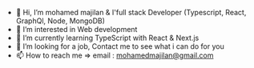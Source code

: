 - 👋 Hi, I’m mohamed majilan & I'full stack Developer (Typescript, React, GraphQl, Node, MongoDB) 
- 👀 I’m interested in Web development 
- 🌱 I’m currently learning TypeScript with React & Next.js
- 💞️ I’m looking for a job, Contact me to see what i can do for you
- 📫 How to reach me => email : mohamedmajilan@gmail.com

<!---
majilan37/majilan37 is a Front end specialist 
--->
